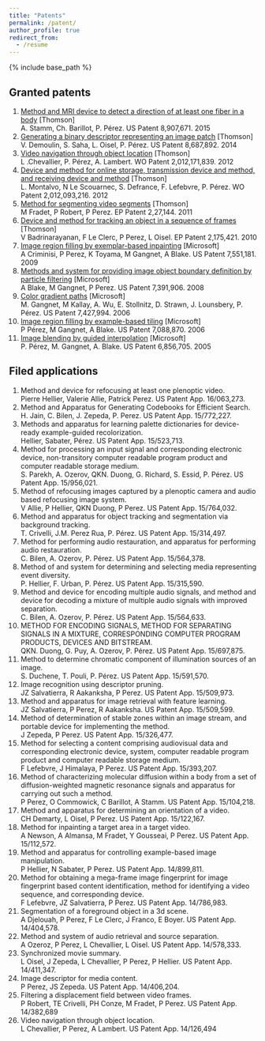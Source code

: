 ```yaml
---
title: "Patents"
permalink: /patent/
author_profile: true
redirect_from:
  - /resume
---
```


{% include base_path %}

## Granted patents

1. [Method and MRI device to detect a direction of at least one fiber in a body]() [Thomson]  
A. Stamm, Ch. Barillot, P. Pérez. US Patent 8,907,671. 2015  
1. [Generating a binary descriptor representing an image patch]() [Thomson]  
V. Demoulin, S. Saha, L. Oisel, P. Pérez. US Patent 8,687,892. 2014  
1. [Video navigation through object location]() [Thomson]  
L .Chevallier, P. Pérez, A. Lambert. WO Patent 2,012,171,839. 2012  
1. [Device and method for online storage, transmission device and method, and receiving device and method]() [Thomson]  
L. Montalvo, N Le Scouarnec, S. Defrance, F. Lefebvre, P. Pérez. WO Patent 2,012,093,216. 2012   
1. [Method for segmenting video segments]() [Thomson]  
M Fradet, P Robert, P Perez. EP Patent 2,27,144. 2011   
1. [Device and method for tracking an object in a sequence of frames]() [Thomson]  
V Badrinarayanan, F Le Clerc, P Perez, L Oisel. EP Patent 2,175,421. 2010  
1. [Image region filling by exemplar-based inpainting]() [Microsoft]  
A Criminisi, P Perez, K Toyama, M Gangnet, A Blake. US Patent 7,551,181. 2009  
1. [Methods and system for providing image object boundary definition by particle filtering]() [Microsoft]  
A Blake, M Gangnet, P Perez. US Patent 7,391,906. 2008  
1. [Color gradient paths](https://www.google.com/patents/US7427994) [Microsoft]  
M. Gangnet, M Kallay, A. Wu, E. Stollnitz, D. Strawn, J. Lounsbery, P. Pérez. US Patent 7,427,994. 2006  
1. [Image region filling by example-based tiling](https://www.google.com/patents/US7088870) [Microsoft]     
P Pérez, M Gangnet, A Blake. US Patent 7,088,870. 2006  
1. [Image blending by guided interpolation](https://www.google.com/patents/US6856705) [Microsoft]    
P. Pérez, M. Gangnet, A. Blake. US Patent 6,856,705. 2005  

## Filed applications
1. Method and device for refocusing at least one plenoptic video.  
Pierre Hellier, Valerie Allie, Patrick Perez. US Patent App. 16/063,273.
1. Method and Apparatus for Generating Codebooks for Efficient Search.  
H. Jain, C. Bilen, J. Zepeda, P. Perez. US Patent App. 15/772,227.
1. Methods and apparatus for learning palette dictionaries for device-ready example-guided recolorization.  
Hellier, Sabater, Pérez. US Patent App. 15/523,713.
1. Method for processing an input signal and corresponding electronic device, non-transitory computer readable program product and computer readable storage medium.  
S. Parekh, A. Ozerov, QKN. Duong, G. Richard, S. Essid, P. Pérez. US Patent App. 15/956,021.
1. Method of refocusing images captured by a plenoptic camera and audio based refocusing image system.  
V Allie, P Hellier, QKN Duong, P Perez. US Patent App. 15/764,032.
1. Method and apparatus for object tracking and segmentation via background tracking.  
T. Crivelli, J.M. Perez Rua, P. Pérez. US Patent App. 15/314,497.
1. Method for performing audio restauration, and apparatus for performing audio restauration.  
C. Bilen, A. Ozerov, P. Pérez. US Patent App. 15/564,378.
1. Method of and system for determining and selecting media representing event diversity.  
P. Hellier, F. Urban, P. Pérez. US Patent App. 15/315,590.
1. Method and device for encoding multiple audio signals, and method and device for decoding a mixture of multiple audio signals with improved separation.  
C. Bilen, A. Ozerov, P. Pérez. US Patent App. 15/564,633.
1. METHOD FOR ENCODING SIGNALS, METHOD FOR SEPARATING SIGNALS IN A MIXTURE, CORRESPONDING COMPUTER PROGRAM PRODUCTS, DEVICES AND BITSTREAM.  
QKN. Duong, G. Puy, A. Ozerov, P. Pérez. US Patent App. 15/697,875.
1. Method to determine chromatic component of illumination sources of an image.  
S. Duchene, T. Pouli, P. Pérez. US Patent App. 15/591,570.
1. Image recognition using descriptor pruning.     
JZ Salvatierra, R Aakanksha, P Perez. US Patent App. 15/509,973.
1. Method and apparatus for image retrieval with feature learning.  
JZ Salvatierra, P Perez, R Aakanksha. US Patent App. 15/509,599.
1. Method of determination of stable zones within an image stream, and portable device for implementing the method.  
J Zepeda, P Perez. US Patent App. 15/326,477.
1. Method for selecting a content comprising audiovisual data and corresponding electronic device, system, computer readable program product and computer readable storage medium.  
F Lefebvre, J Himalaya, P Perez. US Patent App. 15/393,207.
1. Method of characterizing molecular diffusion within a body from a set of diffusion-weighted magnetic resonance signals and apparatus for carrying out such a method.  
P Perez, O Commowick, C Barillot, A Stamm. US Patent App. 15/104,218.
1. Method and apparatus for determining an orientation of a video.  
CH Demarty, L Oisel, P Perez. US Patent App. 15/122,167.
1. Method for inpainting a target area in a target video.  
A Newson, A Almansa, M Fradet, Y Gousseai, P Perez. US Patent App. 15/112,572.
1. Method and apparatus for controlling example-based image manipulation.  
P Hellier, N Sabater, P Perez. US Patent App. 14/899,811.
1. Method for obtaining a mega-frame image fingerprint for image fingerprint based content identification, method for identifying a video sequence, and corresponding device.  
F Lefebvre, JZ Salvatierra, P Perez. US Patent App. 14/786,983.
1. Segmentation of a foreground object in a 3d scene.  
A Djelouah, P Perez, F Le Clerc, J Franco, E Boyer. US Patent App. 14/404,578.
1. Method and system of audio retrieval and source separation.  
A Ozeroz, P Perez, L Chevallier, L Oisel. US Patent App. 14/578,333.
1. Synchronized movie summary.  
L Oisel, J Zepeda, L Chevallier, P Perez, P Hellier. US Patent App. 14/411,347.
1. Image descriptor for media content.  
P Perez, JS Zepeda. US Patent App. 14/406,204.
1. Filtering a displacement field between video frames.  
P Robert, TE Crivelli, PH Conze, M Fradet, P Perez. US Patent App. 14/382,689
1. Video navigation through object location.  
L Chevallier, P Perez, A Lambert. US Patent App. 14/126,494

